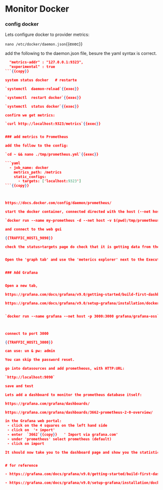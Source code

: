 
# Monitor Docker

### config docker

Lets configure docker to provider metrics:

`nano /etc/docker/daemon.json`{{exec}}

add the following to the daemon.json file, besure the yaml syntax is correct.

```json
  "metrics-addr" : "127.0.0.1:9323",
  "experimental" : true
```{{copy}}

system status docker   # restarte

`systemctl  daemon-reload`{{exec}}

`systemctl  restart docker`{{exec}}

`systemctl  status docker`{{exec}}

confirm we get metrics:

`curl http://localhost:9323/metrics`{{exec}}


### add metrics to Prometheus

add the follow to the config:

`cd ~ && nano ./tmp/prometheus.yml`{{exec}}

```yaml
  - job_name: docker  
    metrics_path: /metrics
    static_configs:
      - targets: ['localhost:9323']
```{{copy}}



https://docs.docker.com/config/daemon/prometheus/

start the docker container, connected directed with the host (--net host)

`docker run --name my-prometheus -d --net host -v $(pwd)/tmp/prometheus.yml:/etc/prometheus/prometheus.yml -p 9090:9090 prom/prometheus`{{exec}}

and connect to the web gui

{{TRAFFIC_HOST1_9090}}

check the status>targets page do check that it is getting data from the docker endpoint (port 9323)


Open the 'graph tab' and use the 'meterics explorer' next to the Execute button to see available metrics/logs


### Add Grafana


Open a new tab,

https://grafana.com/docs/grafana/v9.0/getting-started/build-first-dashboard/

https://grafana.com/docs/grafana/v9.0/setup-grafana/installation/docker/


`docker run --name grafana --net host -p 3000:3000 grafana/grafana-oss`{{exec}}



connect to port 3000

{{TRAFFIC_HOST1_3000}}

can use: un & pw: admin

You can skip the password reset.

go into datasources and add prometheous, with HTTP:URL:

`http://localhost:9090`

save and test

Lets add a dashboard to monitor the prometheus database itself:

https://grafana.com/grafana/dashboards/

https://grafana.com/grafana/dashboards/3662-prometheus-2-0-overview/

in the Grafana web portal:
 - click on the 4 squares on the left hand side
 - click on  '+ import'
 - enter  `3662`{{copy}}   ' Import via grafana.com'
 - under 'prometheus' select prometheus (default)
 - click on import

It should now take you to the dashboard page and show you the statistics.


# for reference

- https://grafana.com/docs/grafana/v9.0/getting-started/build-first-dashboard/

- https://grafana.com/docs/grafana/v9.0/setup-grafana/installation/docker/


